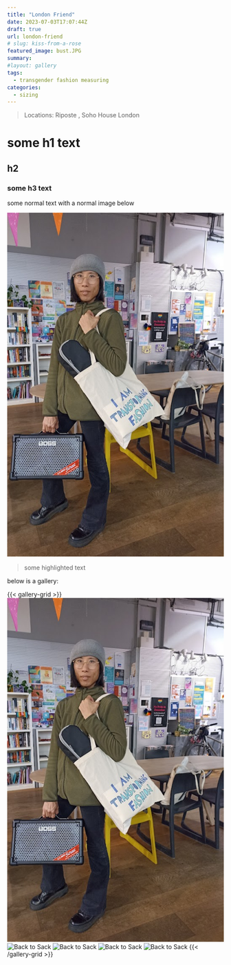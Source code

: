 ```yaml
---
title: "London Friend"
date: 2023-07-03T17:07:44Z
draft: true
url: london-friend
# slug: kiss-from-a-rose
featured_image: bust.JPG
summary: 
#layout: gallery
tags:
  - transgender fashion measuring
categories:
  - sizing
---
```


> Locations: Riposte , Soho House London

# some h1 text  

## h2

### some h3 text

some normal text with a normal image below

![Back to Sack](Chloebag.jpg)

> some highlighted text

below is a gallery:

{{< gallery-grid >}}
![Back to Sack](Chloebag.jpg)
![Back to Sack](IMG_0345.png)
![Back to Sack](IMG_0812.jpg)
![Back to Sack](IMG_0816.jpg)
![Back to Sack](Riposte.jpg)
{{< /gallery-grid >}}

